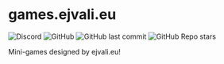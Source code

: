 # games.ejvali.eu
![Discord](https://img.shields.io/discord/886548261748502538) 
![GitHub](https://img.shields.io/github/license/DevVali/games-ejvali-eu) 
![GitHub last commit](https://img.shields.io/github/last-commit/DevVali/games-ejvali-eu) 
![GitHub Repo stars](https://img.shields.io/github/stars/DevVali/games-ejvali-eu?style=social) 

Mini-games designed by ejvali.eu!

